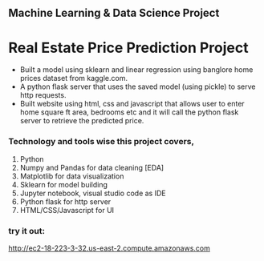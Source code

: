 

## Machine Learning & Data Science Project 
# Real Estate Price Prediction Project

* Built a model using sklearn and linear regression using banglore home prices dataset from kaggle.com.
* A python flask server that uses the saved model (using pickle) to serve http requests.
* Built website using html, css and javascript that allows user to enter home square ft area, bedrooms etc and it will call the python flask server to retrieve the predicted price.

### Technology and tools wise this project covers,
1) Python
2) Numpy and Pandas for data cleaning [EDA]
3) Matplotlib for data visualization
4) Sklearn for model building
5) Jupyter notebook, visual studio code as IDE
6) Python flask for http server
7) HTML/CSS/Javascript for UI

### try it out: 
http://ec2-18-223-3-32.us-east-2.compute.amazonaws.com

